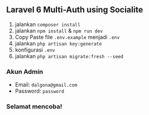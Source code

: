 ## Laravel 6 Multi-Auth using Socialite

1. jalankan `composer install`
2. jalankan `npm install` & `npm run dev`
3. Copy Paste file `.env.example` menjadi `.env`
4. jalankan `php artisan key:generate`
5. konfigurasi `.env`
6. jalankan `php artisan migrate:fresh --seed`

### Akun Admin
- Email: `dalgona@gmail.com`
- Password: `password`

### Selamat mencoba!
